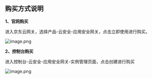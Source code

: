 ## 购买方式说明

**1、官网购买**

进入京东云网关，选择产品-云安全-应用安全网关，点击立即使用进行购买。

![image.png](https://img1.jcloudcs.com/cms/06891877-dae8-46c1-9003-2f158545946220180815161126.png)

**2、控制台购买**

进入控制台-云安全-应用安全网关-实例管理页面，点击创建进行购买

![image.png](https://img1.jcloudcs.com/cms/0ec149db-3cfb-4e35-8a6a-6478f4eec01820180815161206.png)

 